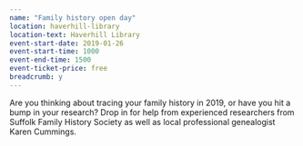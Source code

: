 ```yaml
---
name: "Family history open day"
location: haverhill-library
location-text: Haverhill Library
event-start-date: 2019-01-26
event-start-time: 1000
event-end-time: 1500
event-ticket-price: free
breadcrumb: y
---
```


Are you thinking about tracing your family history in 2019, or have you hit a bump in your research? Drop in for help from experienced researchers from Suffolk Family History Society as well as local professional genealogist Karen Cummings.

